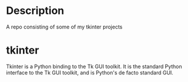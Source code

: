 # Description
A repo consisting of some of my tkinter projects

# tkinter
Tkinter is a Python binding to the Tk GUI toolkit. It is the standard Python interface to the Tk GUI toolkit, and is Python's de facto standard GUI.
